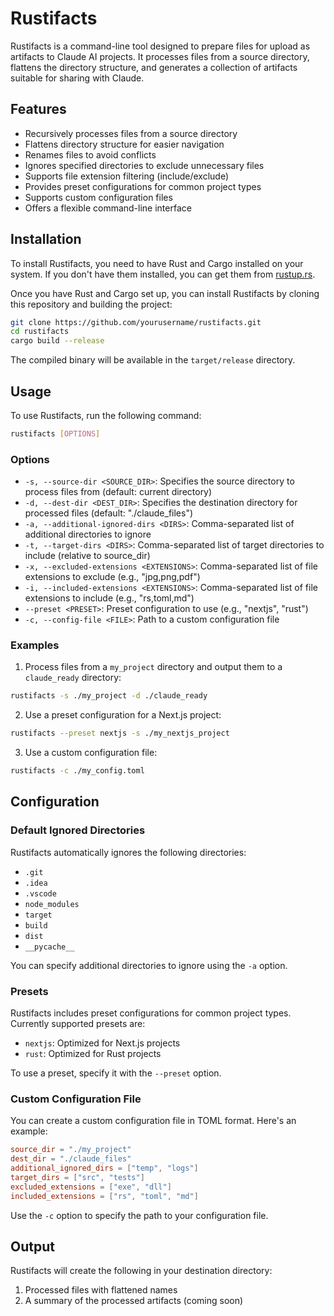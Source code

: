 # Rustifacts

Rustifacts is a command-line tool designed to prepare files for upload as artifacts to Claude AI projects. It processes files from a source directory, flattens the directory structure, and generates a collection of artifacts suitable for sharing with Claude.

## Features

- Recursively processes files from a source directory
- Flattens directory structure for easier navigation
- Renames files to avoid conflicts
- Ignores specified directories to exclude unnecessary files
- Supports file extension filtering (include/exclude)
- Provides preset configurations for common project types
- Supports custom configuration files
- Offers a flexible command-line interface

## Installation

To install Rustifacts, you need to have Rust and Cargo installed on your system. If you don't have them installed, you can get them from [rustup.rs](https://rustup.rs/).

Once you have Rust and Cargo set up, you can install Rustifacts by cloning this repository and building the project:

```bash
git clone https://github.com/yourusername/rustifacts.git
cd rustifacts
cargo build --release
```

The compiled binary will be available in the `target/release` directory.

## Usage

To use Rustifacts, run the following command:

```bash
rustifacts [OPTIONS]
```

### Options

- `-s, --source-dir <SOURCE_DIR>`: Specifies the source directory to process files from (default: current directory)
- `-d, --dest-dir <DEST_DIR>`: Specifies the destination directory for processed files (default: "./claude_files")
- `-a, --additional-ignored-dirs <DIRS>`: Comma-separated list of additional directories to ignore
- `-t, --target-dirs <DIRS>`: Comma-separated list of target directories to include (relative to source_dir)
- `-x, --excluded-extensions <EXTENSIONS>`: Comma-separated list of file extensions to exclude (e.g., "jpg,png,pdf")
- `-i, --included-extensions <EXTENSIONS>`: Comma-separated list of file extensions to include (e.g., "rs,toml,md")
- `--preset <PRESET>`: Preset configuration to use (e.g., "nextjs", "rust")
- `-c, --config-file <FILE>`: Path to a custom configuration file

### Examples

1. Process files from a `my_project` directory and output them to a `claude_ready` directory:

```bash
rustifacts -s ./my_project -d ./claude_ready
```

2. Use a preset configuration for a Next.js project:

```bash
rustifacts --preset nextjs -s ./my_nextjs_project
```

3. Use a custom configuration file:

```bash
rustifacts -c ./my_config.toml
```

## Configuration

### Default Ignored Directories

Rustifacts automatically ignores the following directories:

- `.git`
- `.idea`
- `.vscode`
- `node_modules`
- `target`
- `build`
- `dist`
- `__pycache__`

You can specify additional directories to ignore using the `-a` option.

### Presets

Rustifacts includes preset configurations for common project types. Currently supported presets are:

- `nextjs`: Optimized for Next.js projects
- `rust`: Optimized for Rust projects

To use a preset, specify it with the `--preset` option.

### Custom Configuration File

You can create a custom configuration file in TOML format. Here's an example:

```toml
source_dir = "./my_project"
dest_dir = "./claude_files"
additional_ignored_dirs = ["temp", "logs"]
target_dirs = ["src", "tests"]
excluded_extensions = ["exe", "dll"]
included_extensions = ["rs", "toml", "md"]
```

Use the `-c` option to specify the path to your configuration file.

## Output

Rustifacts will create the following in your destination directory:

1. Processed files with flattened names
2. A summary of the processed artifacts (coming soon)